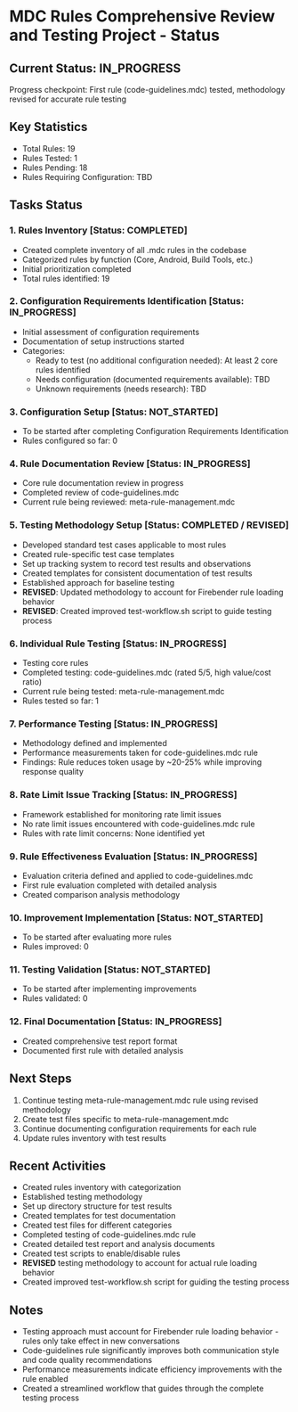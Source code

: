 # MDC Rules Comprehensive Review and Testing Project - Status

## Current Status: IN_PROGRESS

Progress checkpoint: First rule (code-guidelines.mdc) tested, methodology revised for accurate rule
testing

## Key Statistics
- Total Rules: 19
- Rules Tested: 1
- Rules Pending: 18
- Rules Requiring Configuration: TBD

## Tasks Status

### 1. Rules Inventory [Status: COMPLETED]
- Created complete inventory of all .mdc rules in the codebase
- Categorized rules by function (Core, Android, Build Tools, etc.)
- Initial prioritization completed
- Total rules identified: 19

### 2. Configuration Requirements Identification [Status: IN_PROGRESS]
- Initial assessment of configuration requirements
- Documentation of setup instructions started
- Categories:
  - Ready to test (no additional configuration needed): At least 2 core rules identified
  - Needs configuration (documented requirements available): TBD
  - Unknown requirements (needs research): TBD

### 3. Configuration Setup [Status: NOT_STARTED]
- To be started after completing Configuration Requirements Identification
- Rules configured so far: 0

### 4. Rule Documentation Review [Status: IN_PROGRESS]
- Core rule documentation review in progress
- Completed review of code-guidelines.mdc
- Current rule being reviewed: meta-rule-management.mdc

### 5. Testing Methodology Setup [Status: COMPLETED / REVISED]
- Developed standard test cases applicable to most rules
- Created rule-specific test case templates
- Set up tracking system to record test results and observations
- Created templates for consistent documentation of test results
- Established approach for baseline testing
- **REVISED**: Updated methodology to account for Firebender rule loading behavior
- **REVISED**: Created improved test-workflow.sh script to guide testing process

### 6. Individual Rule Testing [Status: IN_PROGRESS]
- Testing core rules
- Completed testing: code-guidelines.mdc (rated 5/5, high value/cost ratio)
- Current rule being tested: meta-rule-management.mdc
- Rules tested so far: 1

### 7. Performance Testing [Status: IN_PROGRESS]
- Methodology defined and implemented
- Performance measurements taken for code-guidelines.mdc rule
- Findings: Rule reduces token usage by ~20-25% while improving response quality

### 8. Rate Limit Issue Tracking [Status: IN_PROGRESS]
- Framework established for monitoring rate limit issues
- No rate limit issues encountered with code-guidelines.mdc rule
- Rules with rate limit concerns: None identified yet

### 9. Rule Effectiveness Evaluation [Status: IN_PROGRESS]
- Evaluation criteria defined and applied to code-guidelines.mdc
- First rule evaluation completed with detailed analysis
- Created comparison analysis methodology

### 10. Improvement Implementation [Status: NOT_STARTED]
- To be started after evaluating more rules
- Rules improved: 0

### 11. Testing Validation [Status: NOT_STARTED]
- To be started after implementing improvements
- Rules validated: 0

### 12. Final Documentation [Status: IN_PROGRESS]
- Created comprehensive test report format
- Documented first rule with detailed analysis

## Next Steps

1. Continue testing meta-rule-management.mdc rule using revised methodology
2. Create test files specific to meta-rule-management.mdc
3. Continue documenting configuration requirements for each rule
4. Update rules inventory with test results

## Recent Activities
- Created rules inventory with categorization
- Established testing methodology
- Set up directory structure for test results
- Created templates for test documentation
- Created test files for different categories
- Completed testing of code-guidelines.mdc rule
- Created detailed test report and analysis documents
- Created test scripts to enable/disable rules
- **REVISED** testing methodology to account for actual rule loading behavior
- Created improved test-workflow.sh script for guiding the testing process

## Notes

- Testing approach must account for Firebender rule loading behavior - rules only take effect in new
  conversations
- Code-guidelines rule significantly improves both communication style and code quality
  recommendations
- Performance measurements indicate efficiency improvements with the rule enabled
- Created a streamlined workflow that guides through the complete testing process